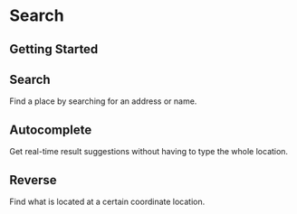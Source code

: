 # Search

## Getting Started

## Search
Find a place by searching for an address or name.

## Autocomplete
Get real-time result suggestions without having to type the whole location.

## Reverse
Find what is located at a certain coordinate location.
